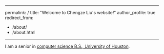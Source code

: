 

---
permalink: /
title: "Welcome to Chengze Liu's website!"
author_profile: true
redirect_from: 
  - /about/
  - /about.html
---

I am a senior in [computer science B.S., University of Houston](https://www.uh.edu/nsm/computer-science/). 

